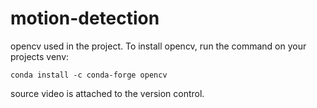# motion-detection

opencv used in the project. To install opencv, run the command on your projects venv:

```
conda install -c conda-forge opencv

```
source video is attached to the version control.